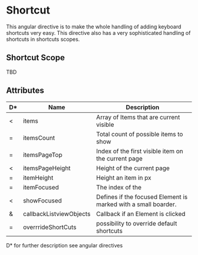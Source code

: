 # Shortcut

This angular directive is to make the whole handling of adding keyboard shortcuts
very easy. This directive also has a very sophisticated handling of shortcuts
in shortcuts scopes.

## Shortcut Scope

TBD

## Attributes

D* | Name            |  Description
---|-----------------|--------------------------------------------
<  | items           | Array of Items that are current visible 
=  | itemsCount      | Total count of possible items to show
=  | itemsPageTop    | Index of the first visible item on the current page
<  | itemsPageHeight | Height of the current page
=  | itemHeight      | Height an item in px
=  | itemFocused     | The index of the 
<  | showFocused     | Defines if the focused Element is marked with a small boarder.
&  | callbackListviewObjects | Callback if an Element is clicked
=  | overrrideShortCuts | possibility to override default shortcuts

D* for further description see angular directives
